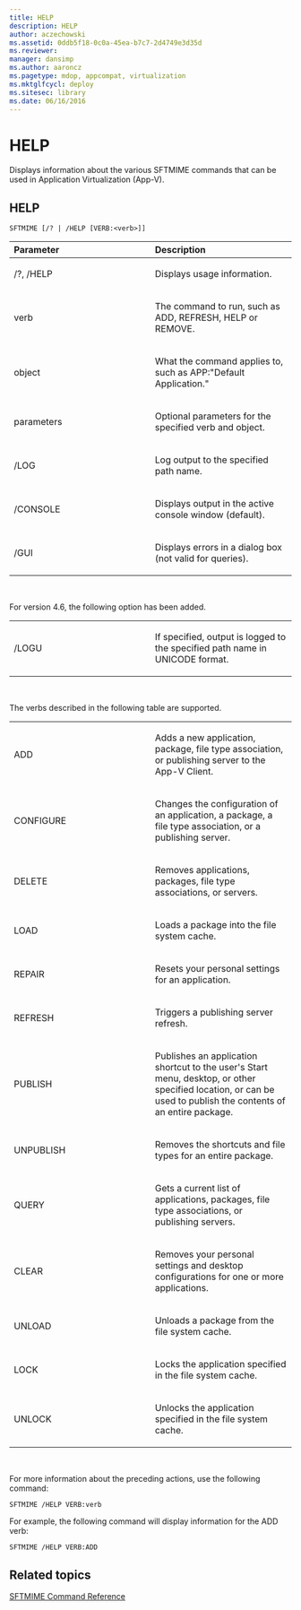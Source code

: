 ```yaml
---
title: HELP
description: HELP
author: aczechowski
ms.assetid: 0ddb5f18-0c0a-45ea-b7c7-2d4749e3d35d
ms.reviewer: 
manager: dansimp
ms.author: aaroncz
ms.pagetype: mdop, appcompat, virtualization
ms.mktglfcycl: deploy
ms.sitesec: library
ms.date: 06/16/2016
---
```



# HELP


Displays information about the various SFTMIME commands that can be used in Application Virtualization (App-V).

## HELP


`SFTMIME [/? | /HELP [VERB:<verb>]]`

<table>
<colgroup>
<col width="50%" />
<col width="50%" />
</colgroup>
<thead>
<tr class="header">
<th align="left">Parameter</th>
<th align="left">Description</th>
</tr>
</thead>
<tbody>
<tr class="odd">
<td align="left"><p>/?, /HELP</p></td>
<td align="left"><p>Displays usage information.</p></td>
</tr>
<tr class="even">
<td align="left"><p>verb</p></td>
<td align="left"><p>The command to run, such as ADD, REFRESH, HELP or REMOVE.</p></td>
</tr>
<tr class="odd">
<td align="left"><p>object</p></td>
<td align="left"><p>What the command applies to, such as APP:&quot;Default Application.&quot;</p></td>
</tr>
<tr class="even">
<td align="left"><p>parameters</p></td>
<td align="left"><p>Optional parameters for the specified verb and object.</p></td>
</tr>
<tr class="odd">
<td align="left"><p>/LOG</p></td>
<td align="left"><p>Log output to the specified path name.</p></td>
</tr>
<tr class="even">
<td align="left"><p>/CONSOLE</p></td>
<td align="left"><p>Displays output in the active console window (default).</p></td>
</tr>
<tr class="odd">
<td align="left"><p>/GUI</p></td>
<td align="left"><p>Displays errors in a dialog box (not valid for queries).</p></td>
</tr>
</tbody>
</table>

 

For version 4.6, the following option has been added.

<table>
<colgroup>
<col width="50%" />
<col width="50%" />
</colgroup>
<tbody>
<tr class="odd">
<td align="left"><p>/LOGU</p></td>
<td align="left"><p>If specified, output is logged to the specified path name in UNICODE format.</p></td>
</tr>
</tbody>
</table>

 

The verbs described in the following table are supported.

<table>
<colgroup>
<col width="50%" />
<col width="50%" />
</colgroup>
<tbody>
<tr class="odd">
<td align="left"><p>ADD</p></td>
<td align="left"><p>Adds a new application, package, file type association, or publishing server to the App-V Client.</p></td>
</tr>
<tr class="even">
<td align="left"><p>CONFIGURE</p></td>
<td align="left"><p>Changes the configuration of an application, a package, a file type association, or a publishing server.</p></td>
</tr>
<tr class="odd">
<td align="left"><p>DELETE</p></td>
<td align="left"><p>Removes applications, packages, file type associations, or servers.</p></td>
</tr>
<tr class="even">
<td align="left"><p>LOAD</p></td>
<td align="left"><p>Loads a package into the file system cache.</p></td>
</tr>
<tr class="odd">
<td align="left"><p>REPAIR</p></td>
<td align="left"><p>Resets your personal settings for an application.</p></td>
</tr>
<tr class="even">
<td align="left"><p>REFRESH</p></td>
<td align="left"><p>Triggers a publishing server refresh.</p></td>
</tr>
<tr class="odd">
<td align="left"><p>PUBLISH</p></td>
<td align="left"><p>Publishes an application shortcut to the user's Start menu, desktop, or other specified location, or can be used to publish the contents of an entire package.</p></td>
</tr>
<tr class="even">
<td align="left"><p>UNPUBLISH</p></td>
<td align="left"><p>Removes the shortcuts and file types for an entire package.</p></td>
</tr>
<tr class="odd">
<td align="left"><p>QUERY</p></td>
<td align="left"><p>Gets a current list of applications, packages, file type associations, or publishing servers.</p></td>
</tr>
<tr class="even">
<td align="left"><p>CLEAR</p></td>
<td align="left"><p>Removes your personal settings and desktop configurations for one or more applications.</p></td>
</tr>
<tr class="odd">
<td align="left"><p>UNLOAD</p></td>
<td align="left"><p>Unloads a package from the file system cache.</p></td>
</tr>
<tr class="even">
<td align="left"><p>LOCK</p></td>
<td align="left"><p>Locks the application specified in the file system cache.</p></td>
</tr>
<tr class="odd">
<td align="left"><p>UNLOCK</p></td>
<td align="left"><p>Unlocks the application specified in the file system cache.</p></td>
</tr>
</tbody>
</table>

 

For more information about the preceding actions, use the following command:

`SFTMIME /HELP VERB:verb`

For example, the following command will display information for the ADD verb:

`SFTMIME /HELP VERB:ADD`

## Related topics


[SFTMIME Command Reference](sftmime--command-reference.md)

 

 





